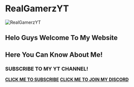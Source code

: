 # RealGamerzYT
![RealGamerzYT](https://github.com/RealGamerzYT7/RealGamerzYT7.github.io/assets/103527065/116017f4-2040-46da-a6c4-7787aca5db62)
## Helo Guys Welcome To My Website
## Here You Can Know About Me!

### SUBSCRIBE TO MY YT CHANNEL!
**[CLICK ME TO SUBSCRIBE](https://youtube.com/@RealGamerzYT
)**
**[CLICK ME TO JOIN MY DISCORD](https://discord.com/invite/9q8DNeTbJd)**
